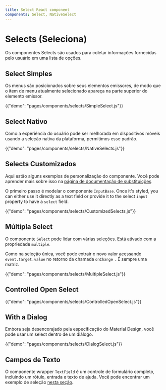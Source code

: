 ```yaml
---
title: Select React component
components: Select, NativeSelect
---
```


# Selects (Seleciona)

<p class="description">Os componentes Selects são usados para coletar informações fornecidas pelo usuário em uma lista de opções.</p>

## Select Simples

Os menus são posicionados sobre seus elementos emissores, de modo que o item de menu atualmente selecionado apareça na parte superior do elemento emissor.

{{"demo": "pages/components/selects/SimpleSelect.js"}}

## Select Nativo

Como a experiência do usuário pode ser melhorada em dispositivos móveis usando a seleção nativa da plataforma, permitimos esse padrão.

{{"demo": "pages/components/selects/NativeSelects.js"}}

## Selects Customizados

Aqui estão alguns exemplos de personalização do componente. Você pode aprender mais sobre isso na [página de documentação de substituições](/customization/components/).

O primeiro passo é modelar o componente `InputBase`. Once it's styled, you can either use it directly as a text field or provide it to the select `input` property to have a `select` field.

{{"demo": "pages/components/selects/CustomizedSelects.js"}}

## Múltipla Select

O componente `Select` pode lidar com várias seleções. Está ativado com a propriedade `multiple`.

Como na seleção única, você pode extrair o novo valor acessando `event.target.value` no retorno da chamada `onChange `. É sempre uma matriz.

{{"demo": "pages/components/selects/MultipleSelect.js"}}

## Controlled Open Select

{{"demo": "pages/components/selects/ControlledOpenSelect.js"}}

## With a Dialog

Embora seja desencorajado pela especificação do Material Design, você pode usar um select dentro de um diálogo.

{{"demo": "pages/components/selects/DialogSelect.js"}}

## Campos de Texto

O componente wrapper `TextField` é um controle de formulário completo, incluindo um rótulo, entrada e texto de ajuda. Você pode encontrar um exemplo de seleção [nesta seção](/components/text-fields/#textfield).
